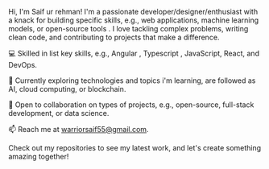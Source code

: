 Hi, I'm Saif ur rehman! I'm a passionate developer/designer/enthusiast with a knack for building specific skills, e.g., web applications, machine learning models, or open-source tools . I love tackling complex problems, writing clean code, and contributing to projects that make a difference.





💻 Skilled in list key skills, e.g., Angular , Typescript , JavaScript, React, and DevOps.



🌱 Currently exploring technologies and topics i'm learning, are followed as AI, cloud computing, or blockchain.



🤝 Open to collaboration on types of projects, e.g., open-source, full-stack development, or data science.



📫 Reach me at warriorsaif55@gmail.com.

Check out my repositories to see my latest work, and let's create something amazing together!
